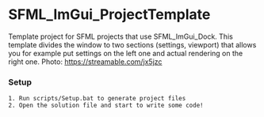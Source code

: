 # SFML_ImGui_ProjectTemplate
Template project for SFML projects that use SFML_ImGui_Dock. This template divides the window to two sections (settings, viewport) that allows you for example put settings on the left one and actual rendering on the right one.
Photo: https://streamable.com/jx5jzc

### Setup
```
1. Run scripts/Setup.bat to generate project files
2. Open the solution file and start to write some code!
```
